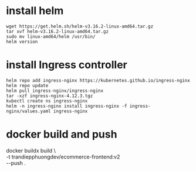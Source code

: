 # install helm

```
wget https://get.helm.sh/helm-v3.16.2-linux-amd64.tar.gz
tar xvf helm-v3.16.2-linux-amd64.tar.gz
sudo mv linux-amd64/helm /usr/bin/
helm version
```

# install Ingress controller

```
helm repo add ingress-nginx https://kubernetes.github.io/ingress-nginx
helm repo update
helm pull ingress-nginx/ingress-nginx
tar -xzf ingress-nginx-4.12.3.tgz
kubectl create ns ingress-nginx
helm -n ingress-nginx install ingress-nginx -f ingress-nginx/values.yaml ingress-nginx
```

# docker build and push

docker buildx build \  
 -t trandiepphuongdev/ecommerce-frontend:v2 \
 --push .
